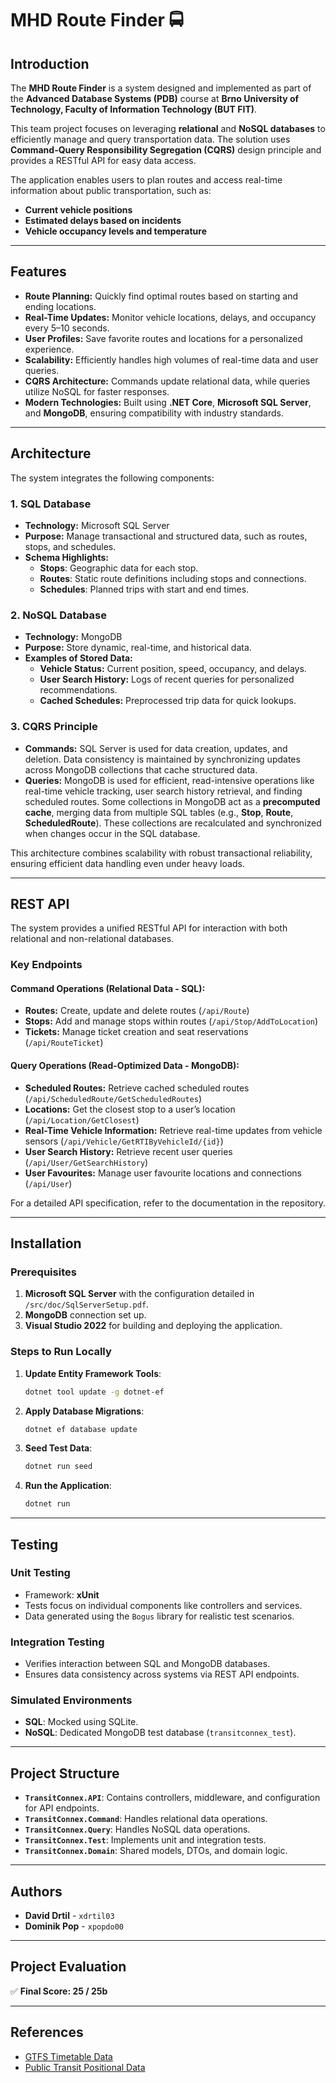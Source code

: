 # MHD Route Finder 🚍

## Introduction

The **MHD Route Finder** is a system designed and implemented as part of the **Advanced Database Systems (PDB)** course at **Brno University of Technology, Faculty of Information Technology (BUT FIT)**.

This team project focuses on leveraging **relational** and **NoSQL databases** to efficiently manage and query transportation data. The solution uses **Command-Query Responsibility Segregation (CQRS)** design principle and provides a RESTful API for easy data access.

The application enables users to plan routes and access real-time information about public transportation, such as:
- **Current vehicle positions**
- **Estimated delays based on incidents**
- **Vehicle occupancy levels and temperature**

---

## Features

- **Route Planning:** Quickly find optimal routes based on starting and ending locations.
- **Real-Time Updates:** Monitor vehicle locations, delays, and occupancy every 5–10 seconds.
- **User Profiles:** Save favorite routes and locations for a personalized experience.
- **Scalability:** Efficiently handles high volumes of real-time data and user queries.
- **CQRS Architecture:** Commands update relational data, while queries utilize NoSQL for faster responses.
- **Modern Technologies:** Built using **.NET Core**, **Microsoft SQL Server**, and **MongoDB**, ensuring compatibility with industry standards.

---

## Architecture

The system integrates the following components:

### 1. **SQL Database**
- **Technology:** Microsoft SQL Server
- **Purpose:** Manage transactional and structured data, such as routes, stops, and schedules.
- **Schema Highlights:**
    - **Stops**: Geographic data for each stop.
    - **Routes**: Static route definitions including stops and connections.
    - **Schedules**: Planned trips with start and end times.

### 2. **NoSQL Database**
- **Technology:** MongoDB
- **Purpose:** Store dynamic, real-time, and historical data.
- **Examples of Stored Data:**
    - **Vehicle Status:** Current position, speed, occupancy, and delays.
    - **User Search History:** Logs of recent queries for personalized recommendations.
    - **Cached Schedules:** Preprocessed trip data for quick lookups.

### 3. **CQRS Principle**
- **Commands:** SQL Server is used for data creation, updates, and deletion. Data consistency is maintained by synchronizing updates across MongoDB collections that cache structured data.
- **Queries:** MongoDB is used for efficient, read-intensive operations like real-time vehicle tracking, user search history retrieval, and finding scheduled routes. Some collections in MongoDB act as a **precomputed cache**, merging data from multiple SQL tables (e.g., **Stop**, **Route**, **ScheduledRoute**). These collections are recalculated and synchronized when changes occur in the SQL database.

This architecture combines scalability with robust transactional reliability, ensuring efficient data handling even under heavy loads.

---

## REST API

The system provides a unified RESTful API for interaction with both relational and non-relational databases.

### Key Endpoints

#### **Command Operations** (Relational Data - SQL):
- **Routes:** Create, update and delete routes (`/api/Route`)
- **Stops:** Add and manage stops within routes (`/api/Stop/AddToLocation`)
- **Tickets:** Manage ticket creation and seat reservations (`/api/RouteTicket`)

#### **Query Operations** (Read-Optimized Data - MongoDB):
- **Scheduled Routes:** Retrieve cached scheduled routes (`/api/ScheduledRoute/GetScheduledRoutes`)
- **Locations:** Get the closest stop to a user’s location (`/api/Location/GetClosest`)
- **Real-Time Vehicle Information:** Retrieve real-time updates from vehicle sensors (`/api/Vehicle/GetRTIByVehicleId/{id}`)
- **User Search History:** Retrieve recent user queries (`/api/User/GetSearchHistory`)
- **User Favourites:** Manage user favourite locations and connections (`/api/User`)

For a detailed API specification, refer to the documentation in the repository.

---

## Installation

### Prerequisites
1. **Microsoft SQL Server** with the configuration detailed in `/src/doc/SqlServerSetup.pdf`.
2. **MongoDB** connection set up.
3. **Visual Studio 2022** for building and deploying the application.

### Steps to Run Locally
1. **Update Entity Framework Tools**:
   ```bash
   dotnet tool update -g dotnet-ef
   ```  

2. **Apply Database Migrations**:
   ```bash
   dotnet ef database update
   ```  

3. **Seed Test Data**:
   ```bash
   dotnet run seed
   ```  

4. **Run the Application**:
   ```bash
   dotnet run
   ```  

---

## Testing

### **Unit Testing**
- Framework: **xUnit**
- Tests focus on individual components like controllers and services.
- Data generated using the `Bogus` library for realistic test scenarios.

### **Integration Testing**
- Verifies interaction between SQL and MongoDB databases.
- Ensures data consistency across systems via REST API endpoints.

### **Simulated Environments**
- **SQL**: Mocked using SQLite.
- **NoSQL**: Dedicated MongoDB test database (`transitconnex_test`).

---

## Project Structure

- **`TransitConnex.API`**: Contains controllers, middleware, and configuration for API endpoints.
- **`TransitConnex.Command`**: Handles relational data operations.
- **`TransitConnex.Query`**: Handles NoSQL data operations.
- **`TransitConnex.Test`**: Implements unit and integration tests.
- **`TransitConnex.Domain`**: Shared models, DTOs, and domain logic.

---

## Authors

- **David Drtil** - `xdrtil03`
- **Dominik Pop** - `xpopdo00`

---

## Project Evaluation
✅ **Final Score: 25 / 25b**

---

## References

- [GTFS Timetable Data](https://data.brno.cz/datasets/j%C3%ADzdn%C3%AD-%C5%99%C3%A1d-ids-jmk-ve-form%C3%A1tu-gtfs-gtfs-timetable-data/about)
- [Public Transit Positional Data](https://data.brno.cz/datasets/mestobrno::polohy-vozidel-hromadn%C3%A9-dopravy-public-transit-positional-data/about)
